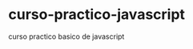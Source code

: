 # curso-practico-javascript
curso  practico basico de  javascript                                                                                                      
